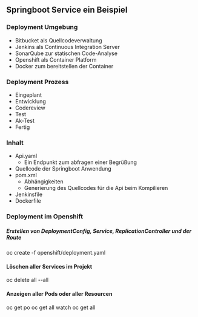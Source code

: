 ## Springboot Service ein Beispiel 

### Deployment Umgebung 
   - Bitbucket als Quellcodeverwaltung
   - Jenkins als Continuous Integration Server
   - SonarQube zur statischen Code-Analyse
   - Openshift als Container Platform 
   - Docker zum bereitstellen der Container
   
### Deployment Prozess
   - Eingeplant
   - Entwicklung
   - Codereview
   - Test
   - Ak-Test
   - Fertig
        
### Inhalt
   - Api.yaml
     - Ein Endpunkt zum abfragen einer Begrüßung
   - Quellcode der Springboot Anwendung
   - pom.xml
     - Abhängigkeiten
     - Generierung des Quellcodes für die Api beim Kompilieren
   - Jenkinsfile
   - Dockerfile
   
### Deployment im Openshift
##### Erstellen von DeploymentConfig, Service, ReplicationController und der Route
oc create -f openshift/deployment.yaml

#### Löschen aller Services im Projekt
oc delete all --all

#### Anzeigen aller Pods oder aller Resourcen
oc get po
oc get all
watch oc get all 

